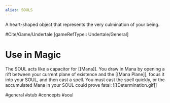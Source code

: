 ```yaml
---
alias: SOULS
---
```

A heart-shaped object that represents the very culmination of your being.

#Cite/Game/Undertale [gameRefType:: Undertale/General]

# Use in Magic
The SOUL acts like a capacitor for [[Mana]]. You draw in Mana by opening a rift between your current plane of existence and the [[Mana Plane]], focus it into your SOUL, and then cast a spell. You must cast the spell quickly, or the accumulated Mana in your SOUL could prove fatal:
![[Determination.gif]]

#general #stub #concepts #soul 